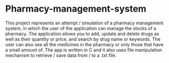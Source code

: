 # Pharmacy-management-system
This project represents an attempt / simulation of a pharmacy management system, in which the user of the application can manage the stocks of a pharmacy. The application allows you to add, update and delete drugs as well as their quantity or price, and search by drug name or keywords. The user can also see all the medicines in the pharmacy or only those that have a small amount of. The app is written in C and it also uses file manipulation mechanism to retrieve / save data from / to a .txt file.
